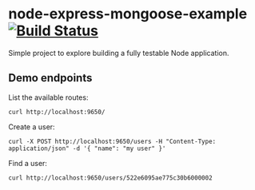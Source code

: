 # node-express-mongoose-example [![Build Status](https://secure.travis-ci.org/varju/node-express-mongoose-example.png?branch=master)](http://travis-ci.org/varju/node-express-mongoose-example)

Simple project to explore building a fully testable Node application.

## Demo endpoints

List the available routes:
```
curl http://localhost:9650/
```

Create a user:
```
curl -X POST http://localhost:9650/users -H "Content-Type: application/json" -d '{ "name": "my user" }'
```

Find a user:
```
curl http://localhost:9650/users/522e6095ae775c30b6000002
```

